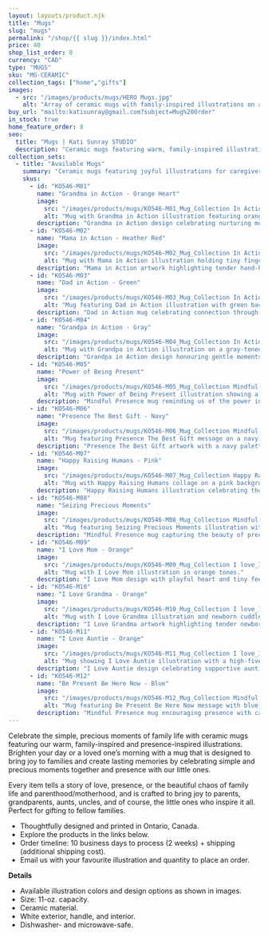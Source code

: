 ```yaml
---
layout: layouts/product.njk
title: "Mugs"
slug: "mugs"
permalink: "/shop/{{ slug }}/index.html"
price: 40
shop_list_order: 8
currency: "CAD"
type: "MUGS"
sku: "MG-CERAMIC"
collection_tags: ["home","gifts"]
images:
  - src: "/images/products/mugs/HERO Mugs.jpg"
    alt: "Array of ceramic mugs with family-inspired illustrations on a wooden table."
buy_url: "mailto:katisunray@gmail.com?subject=Mug%20Order"
in_stock: true
home_feature_order: 8
seo:
  title: "Mugs | Kati Sunray STUDIO"
  description: "Ceramic mugs featuring warm, family-inspired illustrations to brighten every day."
collection_sets:
  - title: "Available Mugs"
    summary: "Ceramic mugs featuring joyful illustrations for caregivers, grandparents, and the little ones who inspire them."
    skus:
      - id: "KO546-M01"
        name: "Grandma in Action - Orange Heart"
        image:
          src: "/images/products/mugs/KO546-M01_Mug_Collection In Action_Grandma in Action (feet in heart hand_orange back).jpg"
          alt: "Mug with Grandma in Action illustration featuring orange heart details."
        description: "Grandma in Action design celebrating nurturing moments with an orange backdrop."
      - id: "KO546-M02"
        name: "Mama in Action - Heather Red"
        image:
          src: "/images/products/mugs/KO546-M02_Mug_Collection In Action_Mama in Action (hand hold finger_heather red back).jpg"
          alt: "Mug with Mama in Action illustration holding tiny fingers on a red background."
        description: "Mama in Action artwork highlighting tender hand-holding moments."
      - id: "KO546-M03"
        name: "Dad in Action - Green"
        image:
          src: "/images/products/mugs/KO546-M03_Mug_Collection In Action_Dad in Action (hold hands_green back).jpg"
          alt: "Mug featuring Dad in Action illustration with green background."
        description: "Dad in Action mug celebrating connection through playful hand-holding."
      - id: "KO546-M04"
        name: "Grandpa in Action - Gray"
        image:
          src: "/images/products/mugs/KO546-M04_Mug_Collection In Action_Grandpa in Action (hold hand_gray back).jpg"
          alt: "Mug with Grandpa in Action illustration on a gray-toned background."
        description: "Grandpa in Action design honouring gentle moments with grandchildren."
      - id: "KO546-M05"
        name: "Power of Being Present"
        image:
          src: "/images/products/mugs/KO546-M05_Mug_Collection Mindful Presence_Power being present (Hi5_waves back).jpg"
          alt: "Mug with Power of Being Present illustration showing a high-five."
        description: "Mindful Presence mug reminding us of the power in being present."
      - id: "KO546-M06"
        name: "Presence The Best Gift - Navy"
        image:
          src: "/images/products/mugs/KO546-M06_Mug_Collection Mindful Presence_Presence Best Gift (hold hand_navy back).jpg"
          alt: "Mug featuring Presence The Best Gift message on a navy background."
        description: "Presence The Best Gift artwork with a navy palette and gentle hand-holding."
      - id: "KO546-M07"
        name: "Happy Raising Humans - Pink"
        image:
          src: "/images/products/mugs/KO546-M07_Mug_Collection Happy Raising_Happy Raising Humans (collection illus_pink back).jpg"
          alt: "Mug with Happy Raising Humans collage on a pink background."
        description: "Happy Raising Humans illustration celebrating the joyful chaos of family life."
      - id: "KO546-M08"
        name: "Seizing Precious Moments"
        image:
          src: "/images/products/mugs/KO546-M08_Mug_Collection Mindful Presence_Seizing precious moments (pinching fingers_coloured).jpg"
          alt: "Mug featuring Seizing Precious Moments illustration with pinching fingers."
        description: "Mindful Presence mug capturing the beauty of precious everyday moments."
      - id: "KO546-M09"
        name: "I Love Mom - Orange"
        image:
          src: "/images/products/mugs/KO546-M09_Mug_Collection I love_I Love mom (heart feet_coloured orange).jpg"
          alt: "Mug with I Love Mom illustration in orange tones."
        description: "I Love Mom design with playful heart and tiny feet illustration."
      - id: "KO546-M10"
        name: "I Love Grandma - Orange"
        image:
          src: "/images/products/mugs/KO546-M10_Mug_Collection I love_I Love grandma (hold newborn_coloured orange).jpg"
          alt: "Mug with I Love Grandma illustration and newborn cuddles in orange."
        description: "I Love Grandma artwork highlighting tender newborn moments."
      - id: "KO546-M11"
        name: "I Love Auntie - Orange"
        image:
          src: "/images/products/mugs/KO546-M11_Mug_Collection I love_I Love auntie (Hi5_coloured orange).jpg"
          alt: "Mug showing I Love Auntie illustration with a high-five motif."
        description: "I Love Auntie design celebrating supportive aunties with a joyful high-five."
      - id: "KO546-M12"
        name: "Be Present Be Here Now - Blue"
        image:
          src: "/images/products/mugs/KO546-M12_Mug_Collection Mindful Presence_Be Present Be here Now (Hi5_blue back).jpg"
          alt: "Mug featuring Be Present Be Here Now message with blue accents."
        description: "Mindful Presence mug encouraging presence with calming blue highlights."
---
```


Celebrate the simple, precious moments of family life with ceramic mugs featuring our warm, family-inspired and presence-inspired illustrations. Brighten your day or a loved one’s morning with a mug that is designed to bring joy to families and create lasting memories by celebrating simple and precious moments together and presence with our little ones.

Every item tells a story of love, presence, or the beautiful chaos of family life and parenthood/motherhood, and is crafted to bring joy to parents, grandparents, aunts, uncles, and of course, the little ones who inspire it all. Perfect for gifting to fellow families.

- Thoughtfully designed and printed in Ontario, Canada.
- Explore the products in the links below.
- Order timeline: 10 business days to process (2 weeks) + shipping (additional shipping cost).
- Email us with your favourite illustration and quantity to place an order.

**Details**

- Available illustration colors and design options as shown in images.
- Size: 11-oz. capacity.
- Ceramic material.
- White exterior, handle, and interior.
- Dishwasher- and microwave-safe.
